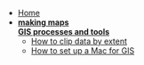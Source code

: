 - [Home](/ "Workshop Guides") 
- **[making maps <br> GIS processes and tools](/gis-guides/)**
  - [How to clip data by extent](/guides/gis-guides/clip-by-extent.md "Clip data by extent")
  - [How to set up a Mac for GIS](/guides/gis-guides/mac-setup.md "Tutorials and guides related to finding data for your project")



